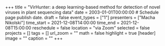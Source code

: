 +++
title = "VirHunter: a deep learning-based method for detection of novel viruses in plant sequencing data"
date = 2003-01-01T00:00:00  # Schedule page publish date.
draft = false
event_types = ["1"]
presenters = ["Macha Nikolski"]
time_start = 2021-12-08T14:00:00
time_end = 2021-12-08T15:00:00
reschedule = false
location = "via Zoom"
selected = false
projects = []
tags = []
url_zoom = ""
math = false
highlight = true
[header]
image = ""
caption = ""
+++
